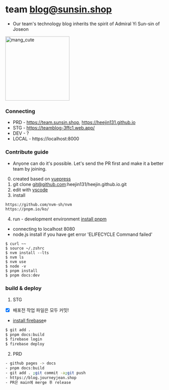 # team blog@sunsin.shop 
- Our team's technology blog inherits the spirit of Admiral Yi Sun-sin of Joseon
  
<img src="https://i.namu.wiki/i/TNsR9Ds4OAhWOs6QIc9QopgXwcTPwlKiuehfZRXPAiv8Ea6BMsLJmVzcIGFG4HZoTSg7wvDStHH6ZMAxxbjFSd5rtvtA37UXHN2N0ENANiXxROfCOEMokkht_0WSlOhlVIMpQnLQlQu5BpxO3_-vKA.webp" alt="mang_cute" style="width:200px;"/>

### Connecting
- PRD - https://team.sunsin.shop, https://heejin131.github.io
- STG - https://teamblog-3ffc1.web.app/
- DEV - ?
- LOCAL - https://localhost:8000

### Contribute guide
- Anyone can do it's possible. Let's send the PR first and make it a better team by joining.

0. created based on [vuepress](https://v2.vuepress.vuejs.org/)
1. git clone git@github.com:heejin131/heejin.github.io.git
2. edit with [vscode](https://code.visualstudio.com/)
3. install
``` bash
https://github.com/nvm-sh/nvm
https://pnpm.io/ko/
```
4. run - development environment [install pnpm](https://pnpm.io/installation)
- connecting to localhost 8080
- node.js install if you have get error 'ELIFECYCLE Command failed'
```
$ curl ~~
$ source ~/.zshrc 
$ nvm install --lts
$ nvm ls
$ nvm use
$ node -v
$ pnpm install
$ pnpm docs:dev
```

### build & deploy
1. STG
- [x] 배포전 작업 파일은 모두 커밋!
- [install firebase](https://v2.vuepress.vuejs.org/guide/deployment.html#google-firebase)e

``` bash
$ git add .
$ pnpm docs:build
$ firebase login
$ firebase deploy
```

2. PRD
```bash
- github pages -> docs
- pnpm docs:build
- git add . ;git commit -a;git push
- https://blog.journeyjean.shop
- PR은 main에 merge 후 release
```
